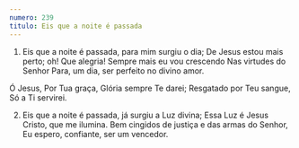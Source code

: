 ```yaml
---
numero: 239
titulo: Eis que a noite é passada
---
```

1. Eis que a noite é passada, para mim surgiu o dia;
De Jesus estou mais perto; oh! Que alegria!
Sempre mais eu vou crescendo
Nas virtudes do Senhor
Para, um dia, ser perfeito no divino amor.

Ó Jesus, Por Tua graça,
Glória sempre Te darei;
Resgatado por Teu sangue,
Só a Ti servirei.

2. Eis que a noite é passada, já surgiu a Luz divina;
Essa Luz é Jesus Cristo, que me ilumina.
Bem cingidos de justiça e das armas do Senhor,
Eu espero, confiante, ser um vencedor.
